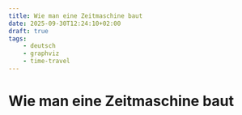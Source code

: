 ```yaml
---
title: Wie man eine Zeitmaschine baut
date: 2025-09-30T12:24:10+02:00
draft: true
tags:
    - deutsch
    - graphviz
    - time-travel
---
```


# Wie man eine Zeitmaschine baut

